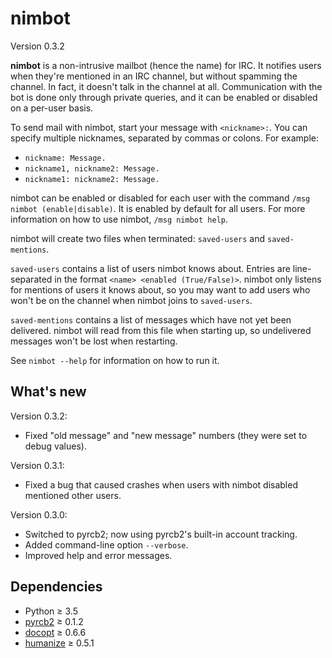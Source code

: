 nimbot
======

Version 0.3.2

**nimbot** is a non-intrusive mailbot (hence the name) for IRC. It notifies
users when they're mentioned in an IRC channel, but without spamming the
channel. In fact, it doesn't talk in the channel at all. Communication with the
bot is done only through private queries, and it can be enabled or disabled on
a per-user basis.

To send mail with nimbot, start your message with ``<nickname>:``. You can
specify multiple nicknames, separated by commas or colons. For example:

* ``nickname: Message.``
* ``nickname1, nickname2: Message.``
* ``nickname1: nickname2: Message.``

nimbot can be enabled or disabled for each user with the command ``/msg nimbot
(enable|disable)``. It is enabled by default for all users. For more
information on how to use nimbot, ``/msg nimbot help``.

nimbot will create two files when terminated: ``saved-users`` and
``saved-mentions``.

``saved-users`` contains a list of users nimbot knows about. Entries are
line-separated in the format ``<name> <enabled (True/False)>``. nimbot only
listens for mentions of users it knows about, so you may want to add users who
won't be on the channel when nimbot joins to ``saved-users``.

``saved-mentions`` contains a list of messages which have not yet been
delivered.  nimbot will read from this file when starting up, so undelivered
messages won't be lost when restarting.

See ``nimbot --help`` for information on how to run it.

What's new
----------

Version 0.3.2:

* Fixed "old message" and "new message" numbers (they were set to debug
  values).

Version 0.3.1:

* Fixed a bug that caused crashes when users with nimbot disabled mentioned
  other users.

Version 0.3.0:

* Switched to pyrcb2; now using pyrcb2's built-in account tracking.
* Added command-line option ``--verbose``.
* Improved help and error messages.

Dependencies
------------

* Python ≥ 3.5
* [pyrcb2](https://pypi.python.org/pypi/pyrcb2) ≥ 0.1.2
* [docopt](https://pypi.python.org/pypi/docopt) ≥ 0.6.6
* [humanize](https://pypi.python.org/pypi/humanize) ≥ 0.5.1
